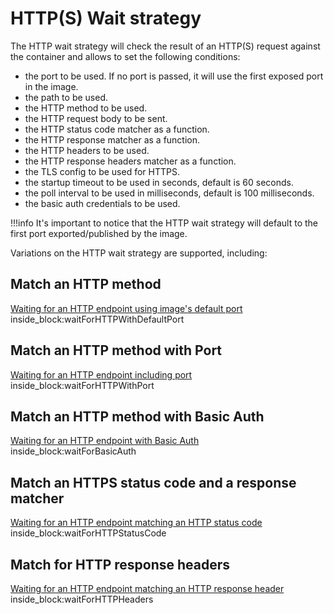 # HTTP(S) Wait strategy

The HTTP wait strategy will check the result of an HTTP(S) request against the container and allows to set the following conditions:

- the port to be used. If no port is passed, it will use the first exposed port in the image.
- the path to be used.
- the HTTP method to be used.
- the HTTP request body to be sent.
- the HTTP status code matcher as a function.
- the HTTP response matcher as a function.
- the HTTP headers to be used.
- the HTTP response headers matcher as a function.
- the TLS config to be used for HTTPS.
- the startup timeout to be used in seconds, default is 60 seconds.
- the poll interval to be used in milliseconds, default is 100 milliseconds.
- the basic auth credentials to be used.

!!!info
    It's important to notice that the HTTP wait strategy will default to the first port exported/published by the image.

Variations on the HTTP wait strategy are supported, including:

## Match an HTTP method

<!--codeinclude-->
[Waiting for an HTTP endpoint using image's default port](../../../wait/http_test.go) inside_block:waitForHTTPWithDefaultPort
<!--/codeinclude-->

## Match an HTTP method with Port

<!--codeinclude-->
[Waiting for an HTTP endpoint including port](../../../wait/http_test.go) inside_block:waitForHTTPWithPort
<!--/codeinclude-->

## Match an HTTP method with Basic Auth

<!--codeinclude-->
[Waiting for an HTTP endpoint with Basic Auth](../../../wait/http_test.go) inside_block:waitForBasicAuth
<!--/codeinclude-->

## Match an HTTPS status code and a response matcher

<!--codeinclude-->
[Waiting for an HTTP endpoint matching an HTTP status code](../../../wait/http_test.go) inside_block:waitForHTTPStatusCode
<!--/codeinclude-->

## Match for HTTP response headers

<!--codeinclude-->
[Waiting for an HTTP endpoint matching an HTTP response header](../../../wait/http_test.go) inside_block:waitForHTTPHeaders
<!--/codeinclude-->
